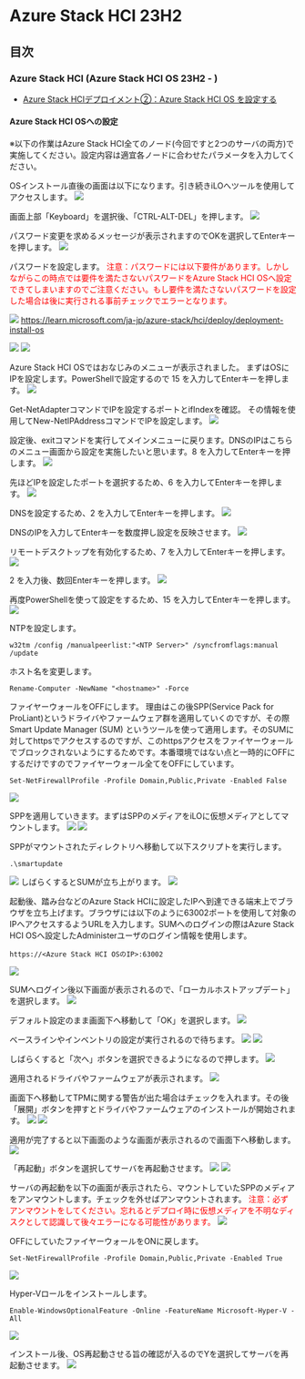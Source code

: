 # Azure Stack HCI 23H2


## 目次
### Azure Stack HCI (Azure Stack HCI OS 23H2 - )
- [Azure Stack HCIデプロイメント②：Azure Stack HCI OS を設定する](installation03)  


#### Azure Stack HCI OSへの設定
※以下の作業はAzure Stack HCI全てのノード(今回ですと2つのサーバの両方)で実施してください。設定内容は適宜各ノードに合わせたパラメータを入力してください。

OSインストール直後の画面は以下になります。引き続きiLOへツールを使用してアクセスします。
![](pics/00.PNG)

画面上部「Keyboard」を選択後、「CTRL-ALT-DEL」を押します。
![](pics/01.PNG)

パスワード変更を求めるメッセージが表示されますのでOKを選択してEnterキーを押します。
![](pics/02.PNG)

パスワードを設定します。
<span style="color:red;">注意：パスワードには以下要件があります。しかしながらこの時点では要件を満たさないパスワードをAzure Stack HCI OSへ設定できてしまいますのでご注意ください。もし要件を満たさないパスワードを設定した場合は後に実行される事前チェックでエラーとなります。</span>

![](pics/password.PNG)
https://learn.microsoft.com/ja-jp/azure-stack/hci/deploy/deployment-install-os

![](pics/03.PNG)
![](pics/04.PNG)

Azure Stack HCI OSではおなじみのメニューが表示されました。
まずはOSにIPを設定します。PowerShellで設定するので 15 を入力してEnterキーを押します。
![](pics/05.PNG)

Get-NetAdapterコマンドでIPを設定するポートとifIndexを確認。
その情報を使用してNew-NetIPAddressコマンドでIPを設定します。
![](pics/06.PNG)

設定後、exitコマンドを実行してメインメニューに戻ります。DNSのIPはこちらのメニュー画面から設定を実施したいと思います。8 を入力してEnterキーを押します。
![](pics/08.PNG)

先ほどIPを設定したポートを選択するため、6 を入力してEnterキーを押します。
![](pics/07.PNG)

DNSを設定するため、2 を入力してEnterキーを押します。
![](pics/09.PNG)

DNSのIPを入力してEnterキーを数度押し設定を反映させます。
![](pics/11.PNG)

リモートデスクトップを有効化するため、7 を入力してEnterキーを押します。
![](pics/12.PNG)

2 を入力後、数回Enterキーを押します。
![](pics/14.PNG)

再度PowerShellを使って設定をするため、15 を入力してEnterキーを押します。
![](pics/16.PNG)

NTPを設定します。
```
w32tm /config /manualpeerlist:"<NTP Server>" /syncfromflags:manual /update
```
ホスト名を変更します。
```
Rename-Computer -NewName "<hostname>" -Force
```

ファイヤーウォールをOFFにします。
理由はこの後SPP(Service Pack for ProLiant)というドライバやファームウェア群を適用していくのですが、その際Smart Update Manager (SUM) というツールを使って適用します。そのSUMに対してhttpsでアクセスするのですが、このhttpsアクセスをファイヤーウォールでブロックされないようにするためです。本番環境ではない点と一時的にOFFにするだけですのでファイヤーウォール全てをOFFにしています。
```
Set-NetFirewallProfile -Profile Domain,Public,Private -Enabled False
```
![](pics/17.PNG)

SPPを適用していきます。まずはSPPのメディアをiLOに仮想メディアとしてマウントします。
![](pics/18.PNG)
![](pics/19.PNG)

SPPがマウントされたディレクトリへ移動して以下スクリプトを実行します。
```
.\smartupdate
```
![](pics/20.PNG)
しばらくするとSUMが立ち上がります。
![](pics/21.PNG)

起動後、踏み台などのAzure Stack HCIに設定したIPへ到達できる端末上でブラウザを立ち上げます。ブラウザには以下のように63002ポートを使用して対象のIPへアクセスするようURLを入力します。SUMへのログインの際はAzure Stack HCI OSへ設定したAdministerユーザのログイン情報を使用します。
```
https://<Azure Stack HCI OSのIP>:63002
```
![](pics/22.PNG)

SUMへログイン後以下画面が表示されるので、「ローカルホストアップデート」を選択します。
![](pics/23.PNG)

デフォルト設定のまま画面下へ移動して「OK」を選択します。
![](pics/24.PNG)

ベースラインやインベントリの設定が実行されるので待ちます。
![](pics/25.PNG)
![](pics/26.PNG)

しばらくすると「次へ」ボタンを選択できるようになるので押します。
![](pics/27.PNG)

適用されるドライバやファームウェアが表示されます。
![](pics/28.PNG)

画面下へ移動してTPMに関する警告が出た場合はチェックを入れます。その後「展開」ボタンを押すとドライバやファームウェアのインストールが開始されます。
![](pics/29.PNG)
![](pics/30.PNG)

適用が完了すると以下画面のような画面が表示されるので画面下へ移動します。
![](pics/31.PNG)

「再起動」ボタンを選択してサーバを再起動させます。
![](pics/32.PNG)
![](pics/33.PNG)

サーバの再起動を以下の画面が表示されたら、マウントしていたSPPのメディアをアンマウントします。チェックを外せばアンマウントされます。
<span style="color:red;">注意：必ずアンマウントをしてください。忘れるとデプロイ時に仮想メディアを不明なディスクとして認識して後々エラーになる可能性があります。</span>
![](pics/34.PNG)

OFFにしていたファイヤーウォールをONに戻します。
```
Set-NetFirewallProfile -Profile Domain,Public,Private -Enabled True
```
![](pics/35.PNG)

Hyper-Vロールをインストールします。
```
Enable-WindowsOptionalFeature -Online -FeatureName Microsoft-Hyper-V -All
```
![](pics/36.PNG)

インストール後、OS再起動させる旨の確認が入るのでYを選択してサーバを再起動させます。
![](pics/37.PNG)
